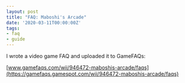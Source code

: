 ```yaml
---
layout: post
title: "FAQ: Maboshi's Arcade"
date: '2020-03-11T00:00:00Z'
tags:
- faq
- guide
---
```


I wrote a video game FAQ and uploaded it to GameFAQs:

[www.gamefaqs.com/wii/946472-maboshis-arcade/faqs](https://gamefaqs.gamespot.com/wii/946472-maboshis-arcade/faqs)
